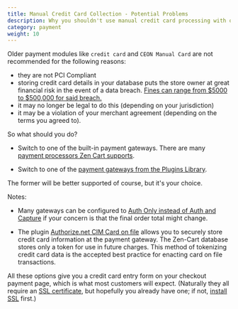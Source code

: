 ```yaml
---
title: Manual Credit Card Collection - Potential Problems 
description: Why you shouldn't use manual credit card processing with online stores
category: payment
weight: 10
---
```


Older payment modules like `credit card` and `CEON Manual Card` are not recommended for the following reasons: 

- they are not PCI Compliant
- storing credit card details in your database puts the store owner at great financial risk in the event of a data breach.  [Fines can range from $5000 to $500,000 for said breach.](https://ebizcharge.com/blog/storing-credit-card-information-safely-in-2022-the-dos-and-donts/#:~:text=In%20addition%2C%20if%20a%20merchant,far%20outweighs%20any%20security%20solution.)
- it may no longer be legal to do this (depending on your jurisdiction)
- it may be a violation of your merchant agreement (depending on the terms you agreed to).

So what should you do? 

- Switch to one of the built-in payment gateways.  There are many [payment processors Zen Cart supports](https://www.zen-cart.com/content.php?14-Payment-Processing). 

- Switch to one of the [payment gateways from the Plugins Library](https://www.zen-cart.com/downloads.php?do=cat&id=8).

The former will be better supported of course, but it's your choice.

Notes: 

- Many gateways can be configured to [Auth Only instead of Auth and Capture](/user/payment/auth_only/) if your concern is that the final order total might change.

- The plugin [Authorize.net CIM Card on file](https://www.zen-cart.com/downloads.php?do=file&id=2272) allows you to securely store credit card information at the payment gateway.  The Zen-Cart database stores only a token for use in future charges.  This method of tokenizing credit card data is the accepted best practice for enacting card on file transactions.

All these options give you a credit card entry form on your checkout payment page, which is what most customers will expect.  (Naturally they all require an [SSL certificate](/user/security/ssl_cert/), but hopefully you already have one; if not, [install SSL](/user/installing/enable_ssl/) first.)

